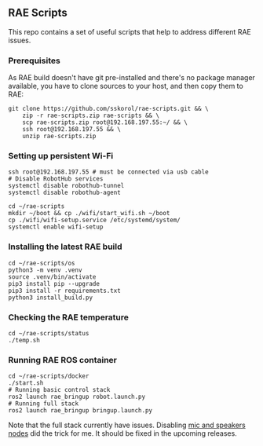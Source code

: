 ## RAE Scripts

This repo contains a set of useful scripts that help to address different RAE issues.

### Prerequisites

As RAE build doesn't have git pre-installed and there's no package manager available,
you have to clone sources to your host, and then copy them to RAE:
```shell
git clone https://github.com/sskorol/rae-scripts.git && \
    zip -r rae-scripts.zip rae-scripts && \
    scp rae-scripts.zip root@192.168.197.55:~/ && \
    ssh root@192.168.197.55 && \
    unzip rae-scripts.zip
```

### Setting up persistent Wi-Fi

```shell
ssh root@192.168.197.55 # must be connected via usb cable
# Disable RobotHub services
systemctl disable robothub-tunnel
systemctl disable robothub-agent

cd ~/rae-scripts
mkdir ~/boot && cp ./wifi/start_wifi.sh ~/boot
cp ./wifi/wifi-setup.service /etc/systemd/system/
systemctl enable wifi-setup
```

### Installing the latest RAE build

```shell
cd ~/rae-scripts/os
python3 -m venv .venv
source .venv/bin/activate
pip3 install pip --upgrade
pip3 install -r requirements.txt
python3 install_build.py
```

### Checking the RAE temperature

```shell
cd ~/rae-scripts/status
./temp.sh
```

### Running RAE ROS container

```shell
cd ~/rae-scripts/docker
./start.sh
# Running basic control stack
ros2 launch rae_bringup robot.launch.py
# Running full stack
ros2 launch rae_bringup bringup.launch.py
```

Note that the full stack currently have issues. Disabling [mic and speakers nodes](https://github.com/luxonis/rae-ros/blob/humble/rae_hw/launch/peripherals.launch.py#L43-L52) did the trick for me. It should be fixed in the upcoming releases.
